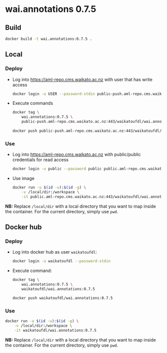 # wai.annotations 0.7.5

## Build

```bash
docker build -t wai.annotations:0.7.5 .
```

## Local

### Deploy

* Log into https://aml-repo.cms.waikato.ac.nz with user that has write access

  ```bash
  docker login -u USER --password-stdin public-push.aml-repo.cms.waikato.ac.nz:443
  ```

* Execute commands

  ```bash
  docker tag \
      wai.annotations:0.7.5 \
      public-push.aml-repo.cms.waikato.ac.nz:443/waikatoufdl/wai.annotations:0.7.5
      
  docker push public-push.aml-repo.cms.waikato.ac.nz:443/waikatoufdl/wai.annotations:0.7.5
  ```

### Use

* Log into https://aml-repo.cms.waikato.ac.nz with public/public credentials for read access

  ```bash
  docker login -u public --password public public.aml-repo.cms.waikato.ac.nz:443
  ```

* Use image

  ```bash
  docker run -u $(id -u):$(id -g) \
      -v /local/dir:/workspace \
      -it public.aml-repo.cms.waikato.ac.nz:443/waikatoufdl/wai.annotations:0.7.5
  ```

**NB:** Replace `/local/dir` with a local directory that you want to map inside the container. 
For the current directory, simply use `pwd`.


## Docker hub

### Deploy

* Log into docker hub as user `waikatoufdl`:

  ```bash
  docker login -u waikatoufdl --password-stdin
  ```

* Execute command:

  ```bash
  docker tag \
      wai.annotations:0.7.5 \
      waikatoufdl/wai.annotations:0.7.5
  
  docker push waikatoufdl/wai.annotations:0.7.5
  ```

### Use

```bash
docker run -u $(id -u):$(id -g) \
    -v /local/dir:/workspace \
    -it waikatoufdl/wai.annotations:0.7.5
```

**NB:** Replace `/local/dir` with a local directory that you want to map inside the container. 
For the current directory, simply use `pwd`.
